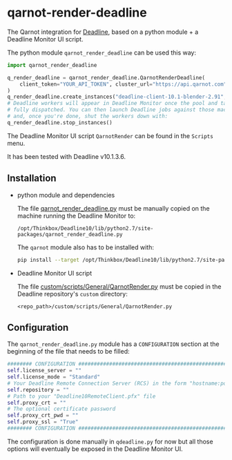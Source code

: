 # qarnot-render-deadline

The Qarnot integration for [Deadline](https://www.awsthinkbox.com/deadline), based on a python module + a Deadline Monitor UI script.

The python module `qarnot_render_deadline` can be used this way:

```python
import qarnot_render_deadline

q_render_deadline = qarnot_render_deadline.QarnotRenderDeadline(
    client_token="YOUR_API_TOKEN", cluster_url="https://api.qarnot.com"
)
q_render_deadline.create_instances("deadline-client-10.1-blender-2.91", 2)
# Deadline workers will appear in Deadline Monitor once the pool and task is
# fully dispatched. You can then launch Deadline jobs against those machines
# and, once you're done, shut the workers down with:
q_render_deadline.stop_instances()
```

The Deadline Monitor UI script `QarnotRender` can be found in the `Scripts` menu.

It has been tested with Deadline v10.1.3.6.

## Installation

 * python module and dependencies

   The file [qarnot_render_deadline.py](qarnot_render_deadline.py) must be manually copied on the machine running the Deadline Monitor to:

   ```
   /opt/Thinkbox/Deadline10/lib/python2.7/site-packages/qarnot_render_deadline.py
   ```

   The `qarnot` module also has to be installed with:

   ```bash
   pip install --target /opt/Thinkbox/Deadline10/lib/python2.7/site-packages qarnot
   ```

 * Deadline Monitor UI script

   The file [custom/scripts/General/QarnotRender.py](custom/scripts/General/QarnotRender.py) must be copied in the Deadline repository's `custom` directory:

   ```
   <repo_path>/custom/scripts/General/QarnotRender.py
   ```

## Configuration

The `qarnot_render_deadline.py` module has a `CONFIGURATION` section at the beginning of the file that needs to be filled:

```python
######## CONFIGURATION #########################################################
self.license_server = ""
self.license_mode = "Standard"
# Your Deadline Remote Connection Server (RCS) in the form "hostname:port"
self.repository = ""
# Path to your "Deadline10RemoteClient.pfx" file
self.proxy_crt = ""
# The optional certificate password
self.proxy_crt_pwd = ""
self.proxy_ssl = "True"
######## CONFIGURATION #########################################################
```

The configuration is done manually in `qdeadline.py` for now but all those options will eventually be exposed in the Deadline Monitor UI.
